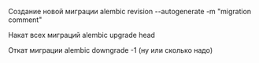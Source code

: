 Создание новой миграции
alembic revision --autogenerate -m "migration comment"

Накат всех миграций
alembic upgrade head

Откат миграции
alembic downgrade -1 (ну или сколько надо)
